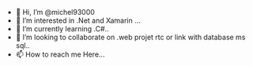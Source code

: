 - 👋 Hi, I’m @michel93000
- 👀 I’m interested in .Net and Xamarin ...
- 🌱 I’m currently learning .C#..
- 💞️ I’m looking to collaborate on .web projet rtc or link with database ms sql..
- 📫 How to reach me Here...

<!---
michel93000/michel93000 is a ✨ special ✨ repository because its `README.md` (this file) appears on your GitHub profile.
You can click the Preview link to take a look at your changes.
--->
